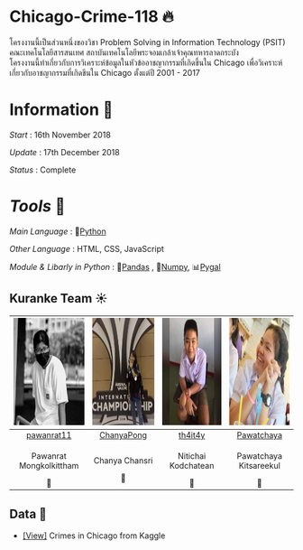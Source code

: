 # Chicago-Crime-118 :fire:
  โครงงานนี้เป็นส่วนหนึ่งของวิชา Problem Solving in Information Technology (PSIT) <br>คณะเทคโนโลยีสารสนเทศ สถาบันเทคโนโลยีพระจอมเกล้าเจ้าคุณทหารลาดกระบัง<br>โครงงานนี้ทำเกี่ยวกับการวิเคราะห์ข้อมูลในหัวข้ออาชญากรรมที่เกิดขึ้นใน Chicago เพื่อวิเคราะห์เกี่ยวกับอาชญากรรมที่เกิดขึนใน Chicago ตั้งแต่ปี 2001 - 2017


# Information :page_facing_up:

*Start* : 16th November 2018

*Update* : 17th December 2018

*Status* : Complete

# *Tools* :wrench:

*Main Language* : :snake:[Python](https://www.python.org/)

*Other Language* : HTML, CSS, JavaScript

*Module & Libarly in Python* : :panda_face:[Pandas](https://www.python.org/) ,  :triangular_ruler:[Numpy](http://www.numpy.org/), :bar_chart:[Pygal](http://pygal.org/en/stable/)

## Kuranke Team :sunny:

|<img src="docs/assets/images/team/1.png" width="190px" height="190px">|<img src="docs/assets/images/team/2.png" width="190px" height="190px">|<img src="docs/assets/images/team/3.jpg" width="190px" height="190px">|<img src="docs/assets/images/team/4.jpg" width="190px" height="190px">|
|:---:|:---:|:---:|:---:|
|[pawanrat11](https://github.com/pawanrat11)|[ChanyaPong](https://github.com/ChanyaPong)|[th4it4y](https://github.com/th4it4y)|[Pawatchaya](https://github.com/Pawatchaya)|
|<p>Pawanrat Mongkolkittham</p>:bear:|<p>Chanya Chansri</p>:wolf:|<p>Nitichai Kodchatean</p>:koala:|<p>Pawatchaya Kitsareekul</p>:rabbit: |


## Data :file_folder:
- [[View]](https://www.kaggle.com/currie32/crimes-in-chicago) Crimes in Chicago from Kaggle
